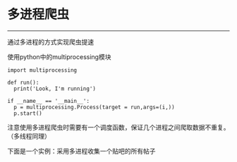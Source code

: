 # 多进程爬虫
---
通过多进程的方式实现爬虫提速

使用python中的multiprocessing模块

```
import multiprocessing

def run():
  print('Look, I'm running')
  
if __name__ == '__main__':
  p = multiprocessing.Process(target = run,args=(i,))
  p.start()
```

注意使用多进程爬虫时需要有一个调度函数，保证几个进程之间爬取数据不重复。（多线程同理）

下面是一个实例：采用多进程收集一个贴吧的所有帖子

